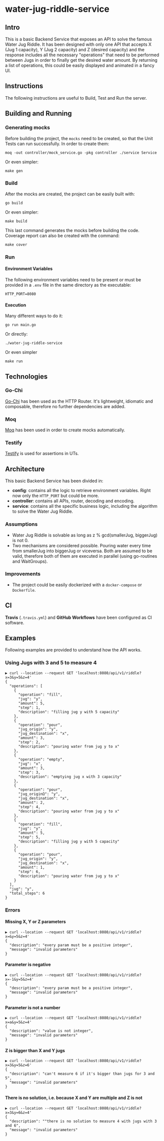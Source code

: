 # water-jug-riddle-service

## Intro
This is a basic Backend Service that exposes an API to solve the famous Water Jug Riddle. It has been designed with 
only one API that accepts X (Jug 1 capacity), Y (Jug 2 capacity) and Z (desired capacity) and the response includes 
all the necessary "operations" that need to be performed between Jugs in order to finally get the desired water amount.
By returning a list of operations, this could be easily displayed and animated in a fancy UI.

## Instructions
The following instructions are useful to Build, Test and Run the server.

## Building and Running
### Generating mocks
Before building the project, the `mocks` need to be created, so that the Unit Tests can run successfully. In order to create them:
```
moq -out controller/mock_service.go -pkg controller ./service Service
```
Or even simpler:
```
make gen
```

### Build
After the mocks are created, the project can be easily built with:
```
go build
```

Or even simpler:
```
make build
```
This last command generates the mocks before building the code. Coverage report can also be created with the command:
```
make cover
```

### Run
#### Environment Variables
The following environment variables need to be present or must be provided in a `.env` file in the same directory as the executable:
```
HTTP_PORT=8080
```

#### Execution
Many different ways to do it:
```
go run main.go
```
Or directly:
```
./water-jug-riddle-service
```

Or even simpler
```
make run
```

## Technologies
### Go-Chi
[Go-Chi](https://github.com/go-chi/chi) has been used as the HTTP Router. It's lightweight, idiomatic and composable, therefore no further dependencies are added.

### Moq
[Moq](https://github.com/matryer/moq) has been used in order to create mocks automatically.

### Testify
[Testify](https://github.com/stretchr/testify) is used for assertions in UTs.

## Architecture
This basic Backend Service has been divided in:
- **config**: contains all the logic to retrieve environment variables. Right now only the `HTTP_PORT` but could be 
  more.
- **controller**: contains all APIs, router, decoding and encoding.
- **service**: contains all the specific business logic, including the algorithm to solve the Water Jug Riddle.

### Assumptions
- Water Jug Riddle is solvable as long as z % gcd(smallerJug, biggerJug) is not 0.
- Two mechanisms are considered possible. Pouring water every time from smallerJug into biggerJug or viceversa. Both 
  are assumed to be valid, therefore both of them are executed in parallel (using go-routines and WaitGroups).

### Improvements
- The project could be easily dockerized with a `docker-compose` or `Dockerfile`.

## CI
**Travis** (`.travis.yml`) and **GitHub Workflows** have been configured as CI software.

## Examples
Following examples are provided to understand how the API works. 

### Using Jugs with 3 and 5 to measure 4
```
▶ curl --location --request GET 'localhost:8080/api/v1/riddle?x=3&y=5&z=4'
{
  "operations": [
    {
      "operation": "fill",
      "jug": "y",
      "amount": 5,
      "step": 1,
      "description": "filling jug y with 5 capacity"
    },
    {
      "operation": "pour",
      "jug_origin": "y",
      "jug_destination": "x",
      "amount": 3,
      "step": 2,
      "description": "pouring water from jug y to x"
    },
    {
      "operation": "empty",
      "jug": "x",
      "amount": 3,
      "step": 3,
      "description": "emptying jug x with 3 capacity"
    },
    {
      "operation": "pour",
      "jug_originΩ": "y",
      "jug_destination": "x",
      "amount": 2,
      "step": 4,
      "description": "pouring water from jug y to x"
    },
    {
      "operation": "fill",
      "jug": "y",
      "amount": 5,
      "step": 5,
      "description": "filling jug y with 5 capacity"
    },
    {
      "operation": "pour",
      "jug_origin": "y",
      "jug_destination": "x",
      "amount": 1,
      "step": 6,
      "description": "pouring water from jug y to x"
    }
  ],
  "jug": "y",
  "total_steps": 6
}
```

### Errors
#### Missing X, Y or Z parameters
```
▶ curl --location --request GET 'localhost:8080/api/v1/riddle?x=&y=5&z=4'
{
  "description": "every param must be a positive integer",
  "message": "invalid parameters"
}
```

#### Parameter is negative
```
▶ curl --location --request GET 'localhost:8080/api/v1/riddle?x=-1&y=5&z=4'
{
  "description": "every param must be a positive integer",
  "message": "invalid parameters"
}
```

#### Parameter is not a number
```
▶ curl --location --request GET 'localhost:8080/api/v1/riddle?x=a&y=5&z=4'
{
  "description": "value is not integer",
  "message": "invalid parameters"
}
```

#### Z is bigger than X and Y jugs
```
▶ curl --location --request GET 'localhost:8080/api/v1/riddle?x=3&y=5&z=6'
{
  "description": "can't measure 6 if it's bigger than jugs for 3 and 5",
  "message": "invalid parameters"
}
```

#### There is no solution, i.e. because X and Y are multiple and Z is not
```
▶ curl --location --request GET 'localhost:8080/api/v1/riddle?x=3&y=6&z=4'
{
  "description": ""there is no solution to measure 4 with jugs with 3 and 6",
  "message": "invalid parameters"
}
```
